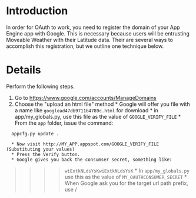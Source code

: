 # Introduction #

In order for OAuth to work, you need to register the domain
of your App Engine app with Google. This is necessary because users will be entrusting Moveable Weather with their Latitude data. Their are several ways to accomplish this registration, but we outline one technique below.

# Details #

Perform the following steps.

  1. Go to https://www.google.com/accounts/ManageDomains
  1. Choose the "upload an html file" method
    * Google will offer you file with a name like `googlead47db9711b4789c.html` for download
    * in app/my\_globals.py, use this file as the value of `GOOGLE_VERIFY_FILE`
    * From the `app` folder, issue the command:
```
  appcfg.py update .
```
      * Now visit http://MY_APP.appspot.com/GOOGLE_VERIFY_FILE (Substituting your values)
      * Press the Verify button.
      * Google gives you back the consumser secret, something like:
> > > > `wiExtkNLdsYsKwiExtkNLdsYsK`
      * In `app/my_globals.py` use this as the value of `MY_OAUTHCONSUMER_SECRET`
      * When Google  ask you for the target url path prefix, use
> > > > /